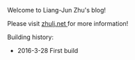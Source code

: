 Welcome to Liang-Jun Zhu's blog!

Please visit [zhulj.net ](https://zhulj.net) for more information!

Building history:

+ 2016-3-28 First build